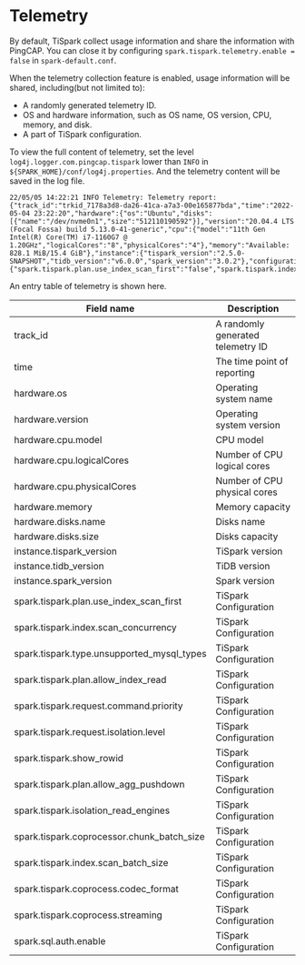 # Telemetry
By default, TiSpark collect usage information and share the information with PingCAP. You can close it by configuring
`spark.tispark.telemetry.enable = false` in `spark-default.conf`.

When the telemetry collection feature is enabled, usage information will be shared, including(but not limited to):
* A randomly generated telemetry ID.
* OS and hardware information, such as OS name, OS version, CPU, memory, and disk.
* A part of TiSpark configuration.

To view the full content of telemetry, set the level `log4j.logger.com.pingcap.tispark` lower than `INFO` in
`${SPARK_HOME}/conf/log4j.properties`. And the telemetry content will be saved in the log file.
```shell
22/05/05 14:22:21 INFO Telemetry: Telemetry report: {"track_id":"trkid_7178a3d8-da26-41ca-a7a3-00e165877bda","time":"2022-05-04 23:22:20","hardware":{"os":"Ubuntu","disks":[{"name":"/dev/nvme0n1","size":"512110190592"}],"version":"20.04.4 LTS (Focal Fossa) build 5.13.0-41-generic","cpu":{"model":"11th Gen Intel(R) Core(TM) i7-1160G7 @ 1.20GHz","logicalCores":"8","physicalCores":"4"},"memory":"Available: 828.1 MiB/15.4 GiB"},"instance":{"tispark_version":"2.5.0-SNAPSHOT","tidb_version":"v6.0.0","spark_version":"3.0.2"},"configuration":{"spark.tispark.plan.use_index_scan_first":"false","spark.tispark.index.scan_concurrency":"5","spark.tispark.type.unsupported_mysql_types":"","spark.tispark.plan.allow_index_read":"true","spark.tispark.request.command.priority":"LOW","spark.tispark.request.isolation.level":"SI","spark.tispark.show_rowid":"false","spark.tispark.plan.allow_agg_pushdown":"false","spark.tispark.isolation_read_engines":"tikv","spark.sql.auth.enable":"true","spark.tispark.coprocessor.chunk_batch_size":"1024","spark.tispark.index.scan_batch_size":"20000","spark.tispark.coprocess.codec_format":"chblock","spark.tispark.coprocess.streaming":"false"}}
```

An entry table of telemetry is shown here.

| Field name                                 | Description                        |
|--------------------------------------------|------------------------------------|
| track_id                                   | A randomly generated telemetry ID  |
| time                                       | The time point of reporting        |
| hardware.os                                | Operating system name              |
| hardware.version                           | Operating system version           |
| hardware.cpu.model                         | CPU model                          |
| hardware.cpu.logicalCores                  | Number of CPU logical cores        |
| hardware.cpu.physicalCores                 | Number of CPU physical cores       |
| hardware.memory                            | Memory capacity                    |
| hardware.disks.name                        | Disks name                         |
| hardware.disks.size                        | Disks capacity                     |
| instance.tispark_version                   | TiSpark version                    |
| instance.tidb_version                      | TiDB version                       |
| instance.spark_version                     | Spark version                      |
| spark.tispark.plan.use_index_scan_first    | TiSpark Configuration              |
| spark.tispark.index.scan_concurrency       | TiSpark Configuration              |
| spark.tispark.type.unsupported_mysql_types | TiSpark Configuration              |
| spark.tispark.plan.allow_index_read        | TiSpark Configuration              |
| spark.tispark.request.command.priority     | TiSpark Configuration              |
| spark.tispark.request.isolation.level      | TiSpark Configuration              |
| spark.tispark.show_rowid                   | TiSpark Configuration              |
| spark.tispark.plan.allow_agg_pushdown      | TiSpark Configuration              |
| spark.tispark.isolation_read_engines       | TiSpark Configuration              |
| spark.tispark.coprocessor.chunk_batch_size | TiSpark Configuration              |
| spark.tispark.index.scan_batch_size        | TiSpark Configuration              |
| spark.tispark.coprocess.codec_format       | TiSpark Configuration              |
| spark.tispark.coprocess.streaming          | TiSpark Configuration              |
| spark.sql.auth.enable                      | TiSpark Configuration              |
